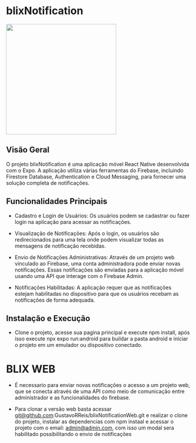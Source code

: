 # blixNotification


<img src="https://github.com/GustavoRReis/blixNotification/assets/104792017/7fbc1676-2568-4a55-ab1e-2926283d024f" width="300" />


## Visão Geral
O projeto blixNotification é uma aplicação móvel React Native desenvolvida com o Expo. A aplicação utiliza várias ferramentas do Firebase, incluindo Firestore Database, Authentication e Cloud Messaging, para fornecer uma solução completa de notificações.

## Funcionalidades Principais
- Cadastro e Login de Usuários: Os usuários podem se cadastrar ou fazer login na aplicação para acessar as notificações.

- Visualização de Notificações: Após o login, os usuários são redirecionados para uma tela onde podem visualizar todas as mensagens de notificação recebidas.

- Envio de Notificações Administrativas: Através de um projeto web vinculado ao Firebase, uma conta administradora pode enviar novas notificações. Essas notificações são enviadas para a aplicação móvel usando uma API que interage com o Firebase Admin.

- Notificações Habilitadas: A aplicação requer que as notificações estejam habilitadas no dispositivo para que os usuários recebam as notificações de forma adequada.

## Instalação e Execução

- Clone o projeto, acesse sua pagina principal e execute npm install, após isso execute npx expo run:android para buildar a pasta android e iniciar o projeto em um emulador ou dispositivo conectado.

# BLIX WEB
- É necessario para enviar novas notificações o acesso a um projeto web, que se conecta através de uma API como meio de comunicação entre administrador e as funcionalidades do firebase.

- Para clonar a versão web basta acessar git@github.com:GustavoRReis/blixNotificationWeb.git e realizar o clone do projeto, instalar as dependencias com npm instaal e acessar o projeto com o email: admin@admin.com, com isso um modal sera habilitado possibilitando o envio de notificações
